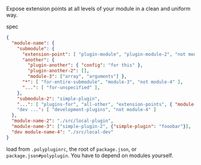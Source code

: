 Expose extension points at all levels of your module in a clean and uniform way.

spec
```json
{
  "module-name": {
    "submodule": {
      "extension-point": [ "plugin-module", "plugin-module-2", "not module-3" ],
      "another": {
        "plugin-another": { "config": "for this" },
        "plugin-another-2": [],
        "module-3": ["array", "arguments"] },
      "*": [ "for-entire-submodule", "module-3", "not module-4" ],
      "...": [ "for-unspecified" ],
    },
    "submodule-2": "simple-plugin",
    "...": [ "plugins-for", "all-other", "extension-points", { "module-4": { "config": "for this" } } ]
    "dev ...": [ "development-plugins", "not module-4" ]
  },
  "module-name-2": "./src/local-plugin",
  "module-name-3": ["simple-plugin-2", {"simple-plugin": "fooobar"}],
  "dev module-name-4": "./src/local-dev"
}
```

load from `.polypluginrc`, the root of `package.json`, or `package.json#polyplugin`. You have to depend on modules yourself.
